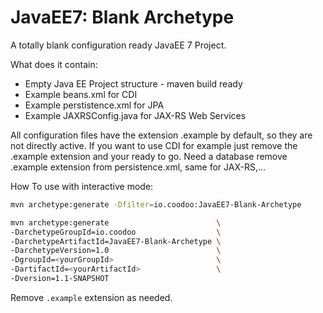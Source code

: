# JavaEE7: Blank Archetype
A totally blank configuration ready JavaEE 7 Project.

What does it contain:
- Empty Java EE Project structure - maven build ready
- Example beans.xml for CDI
- Example perstistence.xml for JPA
- Example JAXRSConfig.java for JAX-RS Web Services

All configuration files have the extension .example by default, so they are not directly active.
If you want to use CDI for example just remove the .example extension and your ready to go.
Need a database remove .example extension from persistence.xml, same for JAX-RS,...

How To use with interactive mode:
```sh
mvn archetype:generate -Dfilter=io.coodoo:JavaEE7-Blank-Archetype
```


```sh
mvn archetype:generate                        \
-DarchetypeGroupId=io.coodoo                  \
-DarchetypeArtifactId=JavaEE7-Blank-Archetype \
-DarchetypeVersion=1.0                        \
-DgroupId=<yourGroupId>                       \
-DartifactId=<yourArtifactId>                 \
-Dversion=1.1-SNAPSHOT
```

Remove ```.example``` extension as needed.

